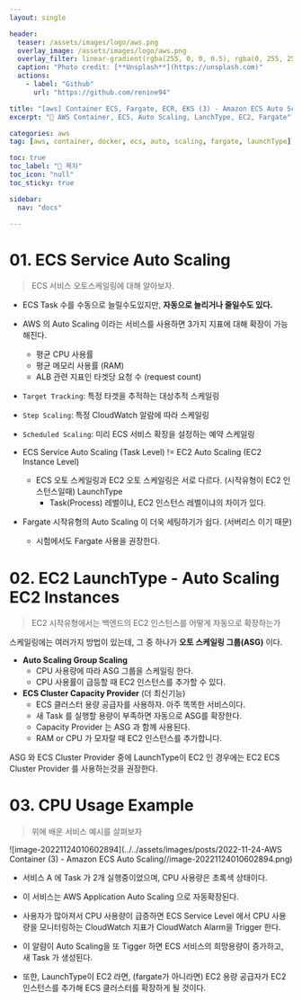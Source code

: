 ```yaml
---
layout: single

header:
  teaser: /assets/images/logo/aws.png
  overlay_image: /assets/images/logo/aws.png
  overlay_filter: linear-gradient(rgba(255, 0, 0, 0.5), rgba(0, 255, 255, 0.5))
  caption: "Photo credit: [**Unsplash**](https://unsplash.com)"
  actions:
    - label: "Github"
      url: "https://github.com/renine94"

title: "[aws] Container ECS, Fargate, ECR, EKS (3) - Amazon ECS Auto Scaling"
excerpt: "🚀 AWS Container, ECS, Auto Scaling, LanchType, EC2, Fargate"

categories: aws
tag: [aws, container, docker, ecs, auto, scaling, fargate, launchType]

toc: true
toc_label: "📕 목차"
toc_icon: "null"
toc_sticky: true

sidebar:
  nav: "docs"

---
```


# 01. ECS Service Auto Scaling

> ECS 서비스 오토스케일링에 대해 알아보자.

- ECS Task 수를 수동으로 늘릴수도있지만, **자동으로 늘리거나 줄일수도 있다.**
- AWS 의 Auto Scaling 이라는 서비스를 사용하면 3가지 지표에 대해 확장이 가능해진다.
  - 평균 CPU 사용률
  - 평균 메모리 사용률 (RAM)
  - ALB 관련 지표인 타겟당 요청 수 (request count)



- `Target Tracking`: 특정 타겟을 추적하는 대상추적 스케일링
- `Step Scaling`: 특정 CloudWatch 알람에 따라 스케일링
- `Scheduled Scaling`: 미리 ECS 서비스 확장을 설정하는 예약 스케일링



- ECS Service Auto Scaling (Task Level) != EC2 Auto Scaling (EC2 Instance Level)
  - ECS 오토 스케일링과  EC2 오토 스케일링은 서로 다르다. (시작유형이 EC2 인스턴스일때) LaunchType
    - Task(Process) 레벨이냐, EC2 인스턴스 레벨이냐의 차이가 있다.
- Fargate 시작유형의 Auto Scaling 이 더욱 세팅하기가 쉽다. (서버리스 이기 때문)
  - 시험에서도 Fargate 사용을 권장한다.



# 02. EC2 LaunchType - Auto Scaling EC2 Instances

> EC2 시작유형에서는 백엔드의 EC2 인스턴스를 어떻게 자동으로 확장하는가

스케일링에는 여러가지 방법이 있는데, 그 중 하나가 **오토 스케일링 그룹(ASG)** 이다.

- **Auto Scaling Group Scaling**
  - CPU 사용량에 따라 ASG 그룹을 스케일링 한다.
  - CPU 사용률이 급등할 때 EC2 인스턴스를 추가할 수 있다.
- **ECS Cluster Capacity Provider** (더 최신기능)
  - ECS 클러스터 용량 공급자를 사용하자. 아주 똑똑한 서비스이다.
  - 새 Task 를 실행할 용량이 부족하면 자동으로 ASG를 확장한다.
  - Capacity Provider 는 ASG 과 함께 사용된다.
  - RAM or CPU 가 모자랄 때 EC2 인스턴스를 추가합니다.



ASG 와 ECS Cluster Provider 중에 LaunchType이 EC2 인 경우에는 EC2 ECS Cluster Provider 를 사용하는것을 권장한다.



# 03. CPU Usage Example

> 위에 배운 서비스 예시를 살펴보자

![image-20221124010602894](../../assets/images/posts/2022-11-24-AWS Container (3) - Amazon ECS Auto Scaling//image-20221124010602894.png)



- 서비스 A 에 Task 가 2개 실행중이었으며, CPU 사용량은 초록색 상태이다.
- 이 서비스는 AWS Application Auto Scaling 으로 자동확장된다.
- 사용자가 많아져서 CPU 사용량이 급증하면 ECS Service Level 에서 CPU 사용량을 모니터링하는 CloudWatch 지표가 CloudWatch Alarm을 Trigger 한다.
- 이 알람이 Auto Scaling을 또 Tigger 하면 ECS 서비스의 희망용량이 증가하고, 새 Task 가 생성된다.

- 또한, LaunchType이 EC2 라면, (fargate가 아니라면) EC2 용량 공급자가 EC2 인스턴스를 추가해 ECS 클러스터를 확장하게 될 것이다.
